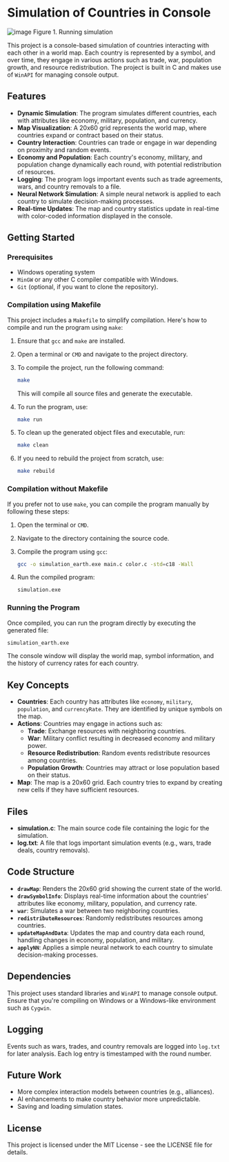 # Simulation of Countries in Console

![image](https://github.com/user-attachments/assets/5235498e-021e-45da-9068-0d15e3d0c9a1)
Figure 1. Running simulation

This project is a console-based simulation of countries interacting with each other in a world map. Each country is represented by a symbol, and over time, they engage in various actions such as trade, war, population growth, and resource redistribution. The project is built in C and makes use of `WinAPI` for managing console output.

## Features

- **Dynamic Simulation**: The program simulates different countries, each with attributes like economy, military, population, and currency.
- **Map Visualization**: A 20x60 grid represents the world map, where countries expand or contract based on their status.
- **Country Interaction**: Countries can trade or engage in war depending on proximity and random events.
- **Economy and Population**: Each country's economy, military, and population change dynamically each round, with potential redistribution of resources.
- **Logging**: The program logs important events such as trade agreements, wars, and country removals to a file.
- **Neural Network Simulation**: A simple neural network is applied to each country to simulate decision-making processes.
- **Real-time Updates**: The map and country statistics update in real-time with color-coded information displayed in the console.

## Getting Started

### Prerequisites

- Windows operating system
- `MinGW` or any other C compiler compatible with Windows.
- `Git` (optional, if you want to clone the repository).

### Compilation using Makefile

This project includes a `Makefile` to simplify compilation. Here's how to compile and run the program using `make`:

1. Ensure that `gcc` and `make` are installed.
2. Open a terminal or `CMD` and navigate to the project directory.
3. To compile the project, run the following command:

   ```bash
   make
   ```

   This will compile all source files and generate the executable.

4. To run the program, use:

   ```bash
   make run
   ```

5. To clean up the generated object files and executable, run:

   ```bash
   make clean
   ```

6. If you need to rebuild the project from scratch, use:

   ```bash
   make rebuild
   ```

### Compilation without Makefile

If you prefer not to use `make`, you can compile the program manually by following these steps:

1. Open the terminal or `CMD`.
2. Navigate to the directory containing the source code.
3. Compile the program using `gcc`:

   ```bash
   gcc -o simulation_earth.exe main.c color.c -std=c18 -Wall
   ```

4. Run the compiled program:

   ```bash
   simulation.exe
   ```

### Running the Program

Once compiled, you can run the program directly by executing the generated file:

```bash
simulation_earth.exe
```

The console window will display the world map, symbol information, and the history of currency rates for each country.

## Key Concepts

- **Countries**: Each country has attributes like `economy`, `military`, `population`, and `currencyRate`. They are identified by unique symbols on the map.
- **Actions**: Countries may engage in actions such as:
  - **Trade**: Exchange resources with neighboring countries.
  - **War**: Military conflict resulting in decreased economy and military power.
  - **Resource Redistribution**: Random events redistribute resources among countries.
  - **Population Growth**: Countries may attract or lose population based on their status.
- **Map**: The map is a 20x60 grid. Each country tries to expand by creating new cells if they have sufficient resources.

## Files

- **simulation.c**: The main source code file containing the logic for the simulation.
- **log.txt**: A file that logs important simulation events (e.g., wars, trade deals, country removals).

## Code Structure

- **`drawMap`**: Renders the 20x60 grid showing the current state of the world.
- **`drawSymbolInfo`**: Displays real-time information about the countries' attributes like economy, military, population, and currency rate.
- **`war`**: Simulates a war between two neighboring countries.
- **`redistributeResources`**: Randomly redistributes resources among countries.
- **`updateMapAndData`**: Updates the map and country data each round, handling changes in economy, population, and military.
- **`applyNN`**: Applies a simple neural network to each country to simulate decision-making processes.

## Dependencies

This project uses standard libraries and `WinAPI` to manage console output. Ensure that you're compiling on Windows or a Windows-like environment such as `Cygwin`.

## Logging

Events such as wars, trades, and country removals are logged into `log.txt` for later analysis. Each log entry is timestamped with the round number.

## Future Work

- More complex interaction models between countries (e.g., alliances).
- AI enhancements to make country behavior more unpredictable.
- Saving and loading simulation states.

## License

This project is licensed under the MIT License - see the LICENSE file for details.

